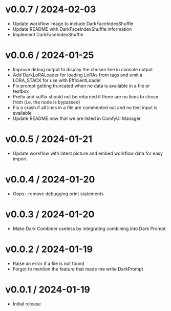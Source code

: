 
v0.0.7 / 2024-02-03
===================

  * Update workflow image to include DarkFaceIndexShuffle
  * Update README with DarkFaceIndexShuffle information
  * Implement DarkFaceIndexShuffle

v0.0.6 / 2024-01-25
===================

  * Improve debug output to display the chosen line in console output
  * Add DarkLoRALoader for loading LoRAs from tags and emit a LORA_STACK for use with EfficientLoader
  * Fix prompt getting truncated when no data is available in a file or textbox
  * Prefix and suffix should not be returned if there are no lines to chose from (i.e. the node is bypassed)
  * Fix a crash if all lines in a file are commented out and no text input is available
  * Update README now that we are listed in ComfyUI Manager

v0.0.5 / 2024-01-21
===================

  * Update workflow with latest picture and embed workflow data for easy import

v0.0.4 / 2024-01-20
===================

  * Oops--remove debugging print statements

v0.0.3 / 2024-01-20
===================

  * Make Dark Combiner useless by integrating combining into Dark Prompt

v0.0.2 / 2024-01-19
===================

  * Raise an error if a file is not found
  * Forgot to mention the feature that made me write DarkPrompt

v0.0.1 / 2024-01-19
===================

  * Initial release
